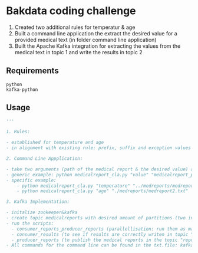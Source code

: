 

# Bakdata coding challenge

1. Created two additional rules for temperatur & age
2. Built a command line application the extract the desired value for a provided medical text (in folder command line application)
3. Built the Apache Kafka integration for extracting the values from the medical text in topic 1 and write the results in topic 2


## Requirements

```
python
kafka-python

```

## Usage

```python
'''

1. Rules:

- established for temperature and age
- in alignment with existing rule: prefix, suffix and exception values are defined (non exhaustive)

2. Command Line Appplication:

- take two arguments (path of the medical report & the desired value) and outputs the value for that specific report
- generic example: python medicalreport_cla.py "value" "medicalreport_path.txt"
- specific example: 
    - python medicalreport_cla.py "temperature" "../medreports/medreport1.txt"
    - python medicalreport_cla.py "age" "./medreports/medreport2.txt"

3. Kafka Implementation:

- initalize zookeeper&kafka
- create topic medicalreports with desired amount of partitions (two in this example)
- run the scripts:
  - consumer_reports_producer_reports (parallellisation: run them as many times as you created paritions in the topic "reports" & "results", here 2 times)
  - consumer_results (to see if results are correctly writen in topic "results")
  - producer_reports (to publish the medical reports in the topic "reports" to simulate a data stream)
- All commands for the command line can be found in the txt.file: kafka commands


